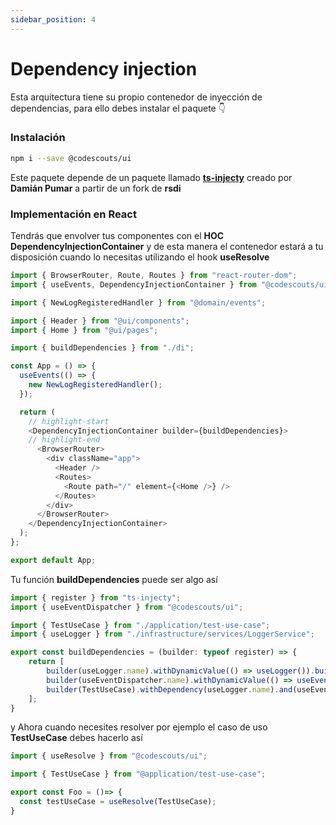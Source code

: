 ```yaml
---
sidebar_position: 4
---
```


# Dependency injection

Esta arquitectura tiene su propio contenedor de inyección de dependencias, para ello debes instalar el paquete 👇

### Instalación

```bash
npm i --save @codescouts/ui
```

Este paquete depende de un paquete llamado [**ts-injecty**](https://github.com/damianpumar/ts-injecty) creado por **Damián Pumar** a partir de un fork de **rsdi**

### Implementación en React

Tendrás que envolver tus componentes con el **HOC** **DependencyInjectionContainer** y de esta manera el contenedor estará a tu disposición cuando lo necesitas utilizando el hook **useResolve**

```ts showLineNumbers
import { BrowserRouter, Route, Routes } from "react-router-dom";
import { useEvents, DependencyInjectionContainer } from "@codescouts/ui";

import { NewLogRegisteredHandler } from "@domain/events";

import { Header } from "@ui/components";
import { Home } from "@ui/pages";

import { buildDependencies } from "./di";

const App = () => {
  useEvents(() => {
    new NewLogRegisteredHandler();
  });

  return (
    // highlight-start
    <DependencyInjectionContainer builder={buildDependencies}>
    // highlight-end
      <BrowserRouter>
        <div className="app">
          <Header />
          <Routes>
            <Route path="/" element={<Home />} />
          </Routes>
        </div>
      </BrowserRouter>
    </DependencyInjectionContainer>
  );
};

export default App;

```

Tu función **buildDependencies** puede ser algo así

```ts showLineNumbers
import { register } from "ts-injecty";
import { useEventDispatcher } from "@codescouts/ui";

import { TestUseCase } from "./application/test-use-case";
import { useLogger } from "./infrastructure/services/LoggerService";

export const buildDependencies = (builder: typeof register) => {
    return [
        builder(useLogger.name).withDynamicValue(() => useLogger()).build(),
        builder(useEventDispatcher.name).withDynamicValue(() => useEventDispatcher()).build(),
        builder(TestUseCase).withDependency(useLogger.name).and(useEventDispatcher.name).build(),
    ];
}
```

y Ahora cuando necesites resolver por ejemplo el caso de uso **TestUseCase** debes hacerlo así

```ts showLineNumbers
import { useResolve } from "@codescouts/ui";

import { TestUseCase } from "@application/test-use-case";

export const Foo = ()=> {
  const testUseCase = useResolve(TestUseCase);
}
```
